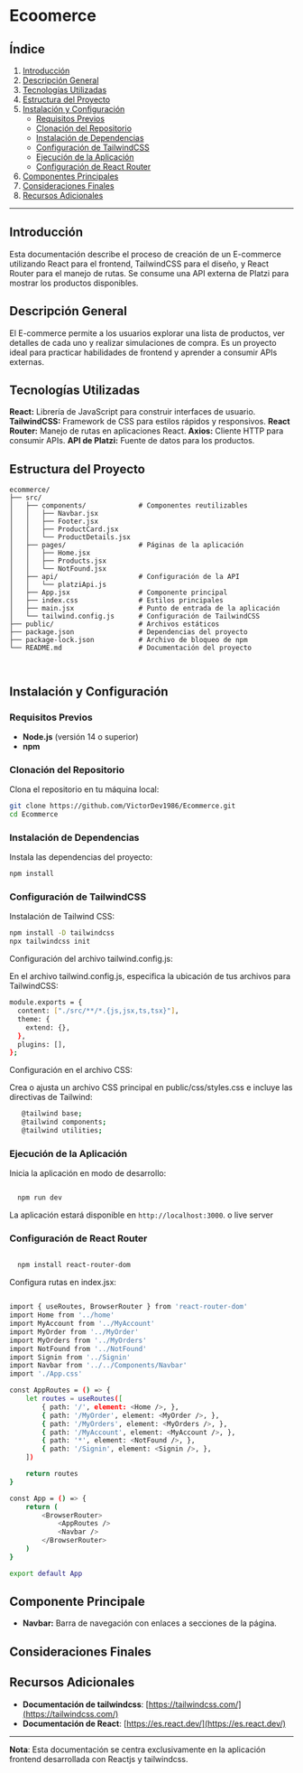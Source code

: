 # Ecoomerce

## Índice

1. [Introducción](#introducción)
2. [Descripción General](#descripción-general)
3. [Tecnologías Utilizadas](#tecnologías-utilizadas)
4. [Estructura del Proyecto](#estructura-del-proyecto)
5. [Instalación y Configuración](#instalación-y-configuración)
    - [Requisitos Previos](#requisitos-previos)
    - [Clonación del Repositorio](#clonación-del-repositorio)
    - [Instalación de Dependencias](#instalación-de-dependencias)
    - [Configuración de TailwindCSS](#Configuración-de-TailwindCSS)
    - [Ejecución de la Aplicación](#ejecución-de-la-aplicación)
    - [Configuración de React Router](#Configuración-de-React-Router)
6. [Componentes Principales](#componentes-principales)
7. [Consideraciones Finales](#consideraciones-finales)
8. [Recursos Adicionales](#recursos-adicionales)

---

## Introducción

Esta documentación describe el proceso de creación de un E-commerce utilizando React para el frontend, TailwindCSS para el diseño, y React Router para el manejo de rutas. Se consume una API externa de Platzi para mostrar los productos disponibles.

## Descripción General

El E-commerce permite a los usuarios explorar una lista de productos, ver detalles de cada uno y realizar simulaciones de compra. Es un proyecto ideal para practicar habilidades de frontend y aprender a consumir APIs externas.


## Tecnologías Utilizadas

**React:** Librería de JavaScript para construir interfaces de usuario.
**TailwindCSS:** Framework de CSS para estilos rápidos y responsivos.
**React Router:** Manejo de rutas en aplicaciones React.
**Axios:** Cliente HTTP para consumir APIs.
**API de Platzi:** Fuente de datos para los productos.

## Estructura del Proyecto

```
ecommerce/
├── src/
│   ├── components/             # Componentes reutilizables
│   │   ├── Navbar.jsx
│   │   ├── Footer.jsx
│   │   ├── ProductCard.jsx
│   │   └── ProductDetails.jsx
│   ├── pages/                  # Páginas de la aplicación
│   │   ├── Home.jsx
│   │   ├── Products.jsx
│   │   └── NotFound.jsx
│   ├── api/                    # Configuración de la API
│   │   └── platziApi.js
│   ├── App.jsx                 # Componente principal
│   ├── index.css               # Estilos principales
│   ├── main.jsx                # Punto de entrada de la aplicación
│   └── tailwind.config.js      # Configuración de TailwindCSS
├── public/                     # Archivos estáticos
├── package.json                # Dependencias del proyecto
├── package-lock.json           # Archivo de bloqueo de npm
└── README.md                   # Documentación del proyecto



```

## Instalación y Configuración

### Requisitos Previos

- **Node.js** (versión 14 o superior)
- **npm** 

### Clonación del Repositorio

Clona el repositorio en tu máquina local:

```bash
git clone https://github.com/VictorDev1986/Ecommerce.git
cd Ecommerce
```

### Instalación de Dependencias

Instala las dependencias del proyecto:

```bash
npm install

```
### Configuración de TailwindCSS

Instalación de Tailwind CSS:

```bash
npm install -D tailwindcss
npx tailwindcss init

```

Configuración del archivo tailwind.config.js:

En el archivo tailwind.config.js, especifica la ubicación de tus archivos para TailwindCSS:

```bash
module.exports = {
  content: ["./src/**/*.{js,jsx,ts,tsx}"],
  theme: {
    extend: {},
  },
  plugins: [],
};


```
Configuración en el archivo CSS:

Crea o ajusta un archivo CSS principal en public/css/styles.css e incluye las directivas de Tailwind:

```bash
   @tailwind base;
   @tailwind components;
   @tailwind utilities;

```


### Ejecución de la Aplicación

Inicia la aplicación en modo de desarrollo:

```bash

  npm run dev

```
La aplicación estará disponible en `http://localhost:3000`. o live server


### Configuración de React Router

```bash

  npm install react-router-dom

```

Configura rutas en index.jsx:

```bash

import { useRoutes, BrowserRouter } from 'react-router-dom'
import Home from '../home'
import MyAccount from '../MyAccount'
import MyOrder from '../MyOrder'
import MyOrders from '../MyOrders'
import NotFound from '../NotFound'
import Signin from '../Signin'
import Navbar from '../../Components/Navbar'
import './App.css'

const AppRoutes = () => {
    let routes = useRoutes([
        { path: '/', element: <Home />, },
        { path: '/MyOrder', element: <MyOrder />, },
        { path: '/MyOrders', element: <MyOrders />, },
        { path: '/MyAccount', element: <MyAccount />, },
        { path: '*', element: <NotFound />, },
        { path: '/Signin', element: <Signin />, },
    ])

    return routes
}

const App = () => {
    return (
        <BrowserRouter>
            <AppRoutes />
            <Navbar />
        </BrowserRouter>
    )
}

export default App


```

## Componente Principale

- **Navbar:** Barra de navegación con enlaces a secciones de la página.

## Consideraciones Finales





## Recursos Adicionales

- **Documentación de tailwindcss**: [https://tailwindcss.com/](https://tailwindcss.com/)
- **Documentación de React**: [https://es.react.dev/](https://es.react.dev/)

---

**Nota**: Esta documentación se centra exclusivamente en la aplicación frontend desarrollada con Reactjs y tailwindcss.